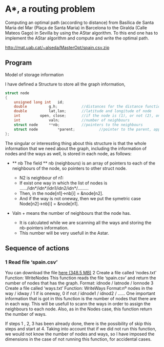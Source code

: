 
# A*, a routing problem

Computing an optimal path (according to distance) from Basílica de Santa Maria del Mar (Plaça de Santa Maria) in Barcelona to the Giralda (Calle Mateos Gago) in Sevilla by using the AStar algorithm. To this end one has to implement the AStar algorithm and compute and write the optimal path.

http://mat.uab.cat/~alseda/MasterOpt/spain.csv.zip

## Program 

Model of storage information

I have defined a Structure to store all the graph information,

```c
struct node
{
	unsigned long int	id;
	double 			g,h;		   //distances for the distance functions
	double			lat,lon;	   //latitude and longitude of node
	int			open, close;	   //if the node is (1), or not (2), on open and closed list
	int 			valn;		   //number of neighbours
	struct node		**nb;		   //pointers to the neighbours
	struct node 		*parent;           //pointer to the parent, applied on Astar
};
```

The singular or interessting thing about this structure is that the whole information that we need about the graph, including the information of nodes and the ways as well, is stored in each node, as follows:

 * ** nb 	The field ** nb (neighbours) is an array of pointers to each of the neighbours of the node, so 	pointers to other struct node.
	+ N2 is neighbour of n1:
	+ If exist one way in which the list of nodes is  ……/idn*/idn*/idn1/idn2/idn*/………
	+ Then, in the node[n1]->nb[i] = &node[n2].
	+ And if the way is not oneway, then we put the symetric case Node[n2]->nb[i] = &node[n1].

* Valn 	+ means the number of neighbours that the node has.
	+ It is calculated while we are scanning all the ways and storing the nb-pointers information.
	+ This number will be very usefull in the Astar.

## Sequence of actions

### 1 Read file ‘spain.csv’

You can download the file [here (348.5 MB)](http://mat.uab.cat/~alseda/MasterOpt/spain.csv.zip) 
2 Create a file called ‘nodes.txt’
	Function: WriteNodes
	This function reads the file ‘spain.csv’ and return the number of nodes that has the graph.
	Format: idnode / latnode / lonnode
3 Create a file called ‘ways.txt’
	Function: WriteWays
	Format:nº nodes in the way / idway / 1 if is oneway, 0 if not / idnode1 / idnod2 / ......
	One important information that is got in this function is the number of nodes that there are in 	each way. This will be usefull to scann the ways in order to assign the neighbours to each 	node.
	Also, as in the Nodes case, this function return the number of  ways.

If steps 1 , 2, 3 has been already done, there is the possibility of skip this steps and start at 4. 
Taking into account that if we did not run this function, we would not know the number of nodes and ways, so I have imposed the dimensions in the case of not running this function, for accidental cases. 
